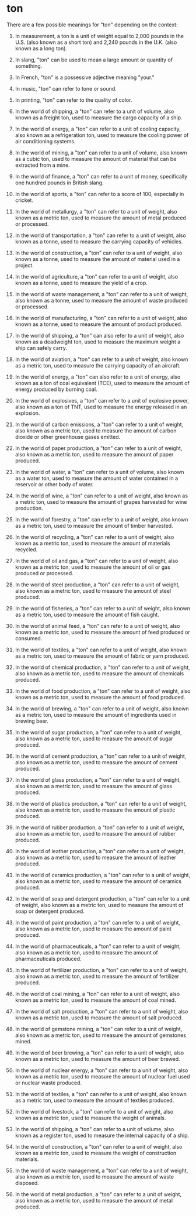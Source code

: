# ton

There are a few possible meanings for "ton" depending on the context:

1) In measurement, a ton is a unit of weight equal to 2,000 pounds in the U.S. (also known as a short ton) and 2,240 pounds in the U.K. (also known as a long ton).

2) In slang, "ton" can be used to mean a large amount or quantity of something.

3) In French, "ton" is a possessive adjective meaning "your."

4) In music, "ton" can refer to tone or sound. 

5) In printing, "ton" can refer to the quality of color.
6) In the world of shipping, a "ton" can refer to a unit of volume, also known as a freight ton, used to measure the cargo capacity of a ship.

7) In the world of energy, a "ton" can refer to a unit of cooling capacity, also known as a refrigeration ton, used to measure the cooling power of air conditioning systems.

8) In the world of mining, a "ton" can refer to a unit of volume, also known as a cubic ton, used to measure the amount of material that can be extracted from a mine.

9) In the world of finance, a "ton" can refer to a unit of money, specifically one hundred pounds in British slang.

10) In the world of sports, a "ton" can refer to a score of 100, especially in cricket.
11) In the world of metallurgy, a "ton" can refer to a unit of weight, also known as a metric ton, used to measure the amount of metal produced or processed.

12) In the world of transportation, a "ton" can refer to a unit of weight, also known as a tonne, used to measure the carrying capacity of vehicles.

13) In the world of construction, a "ton" can refer to a unit of weight, also known as a tonne, used to measure the amount of material used in a project.

14) In the world of agriculture, a "ton" can refer to a unit of weight, also known as a tonne, used to measure the yield of a crop.

15) In the world of waste management, a "ton" can refer to a unit of weight, also known as a tonne, used to measure the amount of waste produced or processed.

16) In the world of manufacturing, a "ton" can refer to a unit of weight, also known as a tonne, used to measure the amount of product produced.

17) In the world of shipping, a "ton" can also refer to a unit of weight, also known as a deadweight ton, used to measure the maximum weight a ship can safely carry.

18) In the world of aviation, a "ton" can refer to a unit of weight, also known as a metric ton, used to measure the carrying capacity of an aircraft.

19) In the world of energy, a "ton" can also refer to a unit of energy, also known as a ton of coal equivalent (TCE), used to measure the amount of energy produced by burning coal.

20) In the world of explosives, a "ton" can refer to a unit of explosive power, also known as a ton of TNT, used to measure the energy released in an explosion. 

21) In the world of carbon emissions, a "ton" can refer to a unit of weight, also known as a metric ton, used to measure the amount of carbon dioxide or other greenhouse gases emitted.

22) In the world of paper production, a "ton" can refer to a unit of weight, also known as a metric ton, used to measure the amount of paper produced.

23) In the world of water, a "ton" can refer to a unit of volume, also known as a water ton, used to measure the amount of water contained in a reservoir or other body of water.

24) In the world of wine, a "ton" can refer to a unit of weight, also known as a metric ton, used to measure the amount of grapes harvested for wine production.

25) In the world of forestry, a "ton" can refer to a unit of weight, also known as a metric ton, used to measure the amount of timber harvested.

26) In the world of recycling, a "ton" can refer to a unit of weight, also known as a metric ton, used to measure the amount of materials recycled.

27) In the world of oil and gas, a "ton" can refer to a unit of weight, also known as a metric ton, used to measure the amount of oil or gas produced or processed.

28) In the world of steel production, a "ton" can refer to a unit of weight, also known as a metric ton, used to measure the amount of steel produced.

29) In the world of fisheries, a "ton" can refer to a unit of weight, also known as a metric ton, used to measure the amount of fish caught.

30) In the world of animal feed, a "ton" can refer to a unit of weight, also known as a metric ton, used to measure the amount of feed produced or consumed. 

31) In the world of textiles, a "ton" can refer to a unit of weight, also known as a metric ton, used to measure the amount of fabric or yarn produced.

32) In the world of chemical production, a "ton" can refer to a unit of weight, also known as a metric ton, used to measure the amount of chemicals produced.

33) In the world of food production, a "ton" can refer to a unit of weight, also known as a metric ton, used to measure the amount of food produced.

34) In the world of brewing, a "ton" can refer to a unit of weight, also known as a metric ton, used to measure the amount of ingredients used in brewing beer.

35) In the world of sugar production, a "ton" can refer to a unit of weight, also known as a metric ton, used to measure the amount of sugar produced.

36) In the world of cement production, a "ton" can refer to a unit of weight, also known as a metric ton, used to measure the amount of cement produced.

37) In the world of glass production, a "ton" can refer to a unit of weight, also known as a metric ton, used to measure the amount of glass produced.

38) In the world of plastics production, a "ton" can refer to a unit of weight, also known as a metric ton, used to measure the amount of plastic produced.

39) In the world of rubber production, a "ton" can refer to a unit of weight, also known as a metric ton, used to measure the amount of rubber produced.

40) In the world of leather production, a "ton" can refer to a unit of weight, also known as a metric ton, used to measure the amount of leather produced.

41) In the world of ceramics production, a "ton" can refer to a unit of weight, also known as a metric ton, used to measure the amount of ceramics produced.

42) In the world of soap and detergent production, a "ton" can refer to a unit of weight, also known as a metric ton, used to measure the amount of soap or detergent produced.

43) In the world of paint production, a "ton" can refer to a unit of weight, also known as a metric ton, used to measure the amount of paint produced.

44) In the world of pharmaceuticals, a "ton" can refer to a unit of weight, also known as a metric ton, used to measure the amount of pharmaceuticals produced.

45) In the world of fertilizer production, a "ton" can refer to a unit of weight, also known as a metric ton, used to measure the amount of fertilizer produced.

46) In the world of coal mining, a "ton" can refer to a unit of weight, also known as a metric ton, used to measure the amount of coal mined.

47) In the world of salt production, a "ton" can refer to a unit of weight, also known as a metric ton, used to measure the amount of salt produced.

48) In the world of gemstone mining, a "ton" can refer to a unit of weight, also known as a metric ton, used to measure the amount of gemstones mined.

49) In the world of beer brewing, a "ton" can refer to a unit of weight, also known as a metric ton, used to measure the amount of beer brewed.

50) In the world of nuclear energy, a "ton" can refer to a unit of weight, also known as a metric ton, used to measure the amount of nuclear fuel used or nuclear waste produced. 

51) In the world of textiles, a "ton" can refer to a unit of weight, also known as a metric ton, used to measure the amount of textiles produced.

52) In the world of livestock, a "ton" can refer to a unit of weight, also known as a metric ton, used to measure the weight of animals.

53) In the world of shipping, a "ton" can refer to a unit of volume, also known as a register ton, used to measure the internal capacity of a ship.

54) In the world of construction, a "ton" can refer to a unit of weight, also known as a metric ton, used to measure the weight of construction materials.

55) In the world of waste management, a "ton" can refer to a unit of weight, also known as a metric ton, used to measure the amount of waste disposed.

56) In the world of metal production, a "ton" can refer to a unit of weight, also known as a metric ton, used to measure the amount of metal produced.